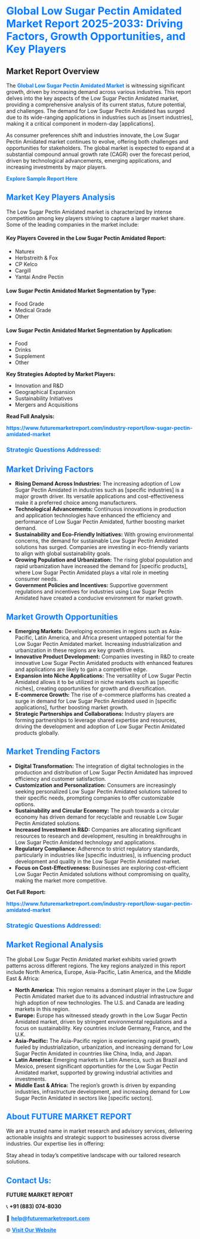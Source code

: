 <h1 style="color: #007BFF;">Global Low Sugar Pectin Amidated Market Report 2025-2033: Driving Factors, Growth Opportunities, and Key Players</h1>

<section id="overview">
<h2>Market Report Overview</h2>
<p>The <a href="https://www.futuremarketreport.com/industry-report/low-sugar-pectin-amidated-market" style="color: #007BFF; text-decoration: none;"><strong>Global Low Sugar Pectin Amidated Market</strong></a> is witnessing significant growth, driven by increasing demand across various industries. This report delves into the key aspects of the Low Sugar Pectin Amidated market, providing a comprehensive analysis of its current status, future potential, and challenges. The demand for Low Sugar Pectin Amidated has surged due to its wide-ranging applications in industries such as [insert industries], making it a critical component in modern-day [applications].</p>
<p>As consumer preferences shift and industries innovate, the Low Sugar Pectin Amidated market continues to evolve, offering both challenges and opportunities for stakeholders. The global market is expected to expand at a substantial compound annual growth rate (CAGR) over the forecast period, driven by technological advancements, emerging applications, and increasing investments by major players.</p>
</section>

<section id="overview">
<p><a href="https://www.futuremarketreport.com/request-sample/reportId=84578" style="color: #007BFF; text-decoration: none;"><strong>Explore Sample Report Here</strong></a></p>
</section>

<section id="key-players">
<h2 style="color: #007BFF;">Market Key Players Analysis</h2>
<p>The Low Sugar Pectin Amidated market is characterized by intense competition among key players striving to capture a larger market share. Some of the leading companies in the market include:</p>
<h4>Key Players Covered in the Low Sugar Pectin Amidated Report:</h4>
<ul><li>Naturex</li><li>Herbstreith &amp; Fox</li><li>CP Kelco</li><li>Cargill</li><li>Yantai Andre Pectin</li></ul>
<h4>Low Sugar Pectin Amidated Market Segmentation by Type:</h4>
<ul><li>Food Grade</li><li>Medical Grade</li><li>Other</li></ul>

<h4>Low Sugar Pectin Amidated Market Segmentation by Application:</h4>
<ul><li>Food</li><li>Drinks</li><li>Supplement</li><li>Other</li></ul>
<p><strong>Key Strategies Adopted by Market Players:</strong></p>
<ul>
<li>Innovation and R&D</li>
<li>Geographical Expansion</li>
<li>Sustainability Initiatives</li>
<li>Mergers and Acquisitions</li>
</ul>
</section>

<section>
<p><strong>Read Full Analysis: </strong></p><a href="https://www.futuremarketreport.com/industry-report/low-sugar-pectin-amidated-market" style="color: #007BFF; text-decoration: none;"><strong>https://www.futuremarketreport.com/industry-report/low-sugar-pectin-amidated-market</strong></a>
<h3 style="color: #007BFF;">Strategic Questions Addressed:</h3>
</section>

<section id="driving-factors">
<h2 style="color: #007BFF;">Market Driving Factors</h2>
<ul>
<li><strong>Rising Demand Across Industries:</strong> The increasing adoption of Low Sugar Pectin Amidated in industries such as [specific industries] is a major growth driver. Its versatile applications and cost-effectiveness make it a preferred choice among manufacturers.</li>
<li><strong>Technological Advancements:</strong> Continuous innovations in production and application technologies have enhanced the efficiency and performance of Low Sugar Pectin Amidated, further boosting market demand.</li>
<li><strong>Sustainability and Eco-Friendly Initiatives:</strong> With growing environmental concerns, the demand for sustainable Low Sugar Pectin Amidated solutions has surged. Companies are investing in eco-friendly variants to align with global sustainability goals.</li>
<li><strong>Growing Population and Urbanization:</strong> The rising global population and rapid urbanization have increased the demand for [specific products], where Low Sugar Pectin Amidated plays a vital role in meeting consumer needs.</li>
<li><strong>Government Policies and Incentives:</strong> Supportive government regulations and incentives for industries using Low Sugar Pectin Amidated have created a conducive environment for market growth.</li>
</ul>
</section>

<section id="growth-opportunities">
<h2 style="color: #007BFF;">Market Growth Opportunities</h2>
<ul>
<li><strong>Emerging Markets:</strong> Developing economies in regions such as Asia-Pacific, Latin America, and Africa present untapped potential for the Low Sugar Pectin Amidated market. Increasing industrialization and urbanization in these regions are key growth drivers.</li>
<li><strong>Innovative Product Development:</strong> Companies investing in R&D to create innovative Low Sugar Pectin Amidated products with enhanced features and applications are likely to gain a competitive edge.</li>
<li><strong>Expansion into Niche Applications:</strong> The versatility of Low Sugar Pectin Amidated allows it to be utilized in niche markets such as [specific niches], creating opportunities for growth and diversification.</li>
<li><strong>E-commerce Growth:</strong> The rise of e-commerce platforms has created a surge in demand for Low Sugar Pectin Amidated used in [specific applications], further boosting market growth.</li>
<li><strong>Strategic Partnerships and Collaborations:</strong> Industry players are forming partnerships to leverage shared expertise and resources, driving the development and adoption of Low Sugar Pectin Amidated products globally.</li>
</ul>
</section>

<section id="trending-factors">
<h2 style="color: #007BFF;">Market Trending Factors</h2>
<ul>
<li><strong>Digital Transformation:</strong> The integration of digital technologies in the production and distribution of Low Sugar Pectin Amidated has improved efficiency and customer satisfaction.</li>
<li><strong>Customization and Personalization:</strong> Consumers are increasingly seeking personalized Low Sugar Pectin Amidated solutions tailored to their specific needs, prompting companies to offer customizable options.</li>
<li><strong>Sustainability and Circular Economy:</strong> The push towards a circular economy has driven demand for recyclable and reusable Low Sugar Pectin Amidated solutions.</li>
<li><strong>Increased Investment in R&D:</strong> Companies are allocating significant resources to research and development, resulting in breakthroughs in Low Sugar Pectin Amidated technology and applications.</li>
<li><strong>Regulatory Compliance:</strong> Adherence to strict regulatory standards, particularly in industries like [specific industries], is influencing product development and quality in the Low Sugar Pectin Amidated market.</li>
<li><strong>Focus on Cost-Effectiveness:</strong> Businesses are exploring cost-efficient Low Sugar Pectin Amidated solutions without compromising on quality, making the market more competitive.</li>
</ul>
</section>

<section>
<p><strong>Get Full Report: </strong></p><a href="https://www.futuremarketreport.com/industry-report/low-sugar-pectin-amidated-market" style="color: #007BFF; text-decoration: none;"><strong>https://www.futuremarketreport.com/industry-report/low-sugar-pectin-amidated-market</strong></a>
<h3 style="color: #007BFF;">Strategic Questions Addressed:</h3>
</section>


<section id="regional-analysis">
<h2 style="color: #007BFF;">Market Regional Analysis</h2>
<p>The global Low Sugar Pectin Amidated market exhibits varied growth patterns across different regions. The key regions analyzed in this report include North America, Europe, Asia-Pacific, Latin America, and the Middle East & Africa:</p>
<ul>
<li><strong>North America:</strong> This region remains a dominant player in the Low Sugar Pectin Amidated market due to its advanced industrial infrastructure and high adoption of new technologies. The U.S. and Canada are leading markets in this region.</li>
<li><strong>Europe:</strong> Europe has witnessed steady growth in the Low Sugar Pectin Amidated market, driven by stringent environmental regulations and a focus on sustainability. Key countries include Germany, France, and the U.K.</li>
<li><strong>Asia-Pacific:</strong> The Asia-Pacific region is experiencing rapid growth, fueled by industrialization, urbanization, and increasing demand for Low Sugar Pectin Amidated in countries like China, India, and Japan.</li>
<li><strong>Latin America:</strong> Emerging markets in Latin America, such as Brazil and Mexico, present significant opportunities for the Low Sugar Pectin Amidated market, supported by growing industrial activities and investments.</li>
<li><strong>Middle East & Africa:</strong> The region’s growth is driven by expanding industries, infrastructure development, and increasing demand for Low Sugar Pectin Amidated in sectors like [specific sectors].</li>
</ul>
</section>

<footer>
<h2 style="color: #007BFF;">About FUTURE MARKET REPORT</h2>
<p>We are a trusted name in market research and advisory services, delivering actionable insights and strategic support to businesses across diverse industries. Our expertise lies in offering:</p>

<p>Stay ahead in today’s competitive landscape with our tailored research solutions.</p>

<h2 style="color: #007BFF;">Contact Us:</h2>
<p><strong>FUTURE MARKET REPORT</strong></p>
<p>📞 <strong>+91 (883) 074-8030</strong></p>
<p>📧 <strong><a href="mailto:help@futuremarketreport.com" style="color: #007BFF;">help@futuremarketreport.com</a></strong></p>
<p>🌐 <strong><a href="https://www.futuremarketreport.com/" style="color: #007BFF;">Visit Our Website</a></strong></p>
</footer>
